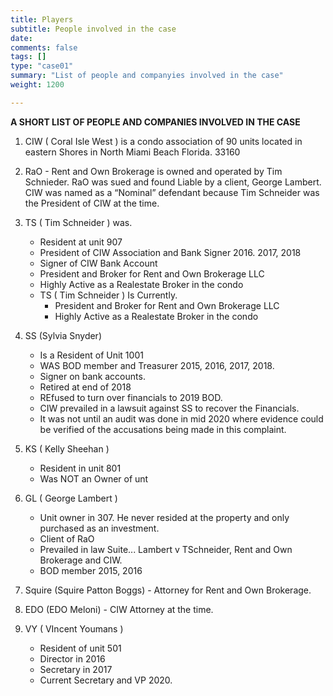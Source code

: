 ```yaml
---
title: Players
subtitle: People involved in the case
date:
comments: false
tags: []
type: "case01"
summary: "List of people and companyies involved in the case"
weight: 1200

---
```

**A SHORT LIST OF PEOPLE AND COMPANIES INVOLVED IN THE CASE**

1. CIW ( Coral Isle West ) is a condo association of 90 units located in eastern Shores in North Miami Beach Florida.  33160 

2. RaO - Rent and Own Brokerage is owned and operated by Tim Schnieder. RaO was sued and found Liable by a client, George Lambert.  CIW was named as a “Nominal” defendant because Tim Schneider was the President of CIW at the time.

3. TS ( Tim Schneider ) was. 
    - Resident at unit 907
    - President of CIW Association and Bank Signer 2016. 2017, 2018
    - Signer of CIW Bank Account
    - President and Broker for Rent and Own Brokerage LLC
    - Highly Active as a Realestate Broker in the condo
    - TS ( Tim Schneider ) Is Currently.
        - President and Broker for Rent and Own Brokerage LLC
        - Highly Active as a Realestate Broker in the condo

4. SS (Sylvia Snyder) 
    - Is a Resident of Unit 1001
    - WAS BOD member and Treasurer 2015, 2016, 2017, 2018.
    - Signer on bank accounts.
    - Retired at end of 2018
    - REfused to turn over financials to 2019 BOD.
    - CIW prevailed in a lawsuit against SS to recover the Financials.
    - It was not until an audit was done in mid 2020 where evidence could be verified of the accusations being made in this complaint.

5. KS ( Kelly Sheehan )
    - Resident in unit 801
    - Was NOT an Owner of unt

6. GL ( George Lambert )
    - Unit owner in 307. He never resided at the property and only purchased as an investment.
    - Client of RaO
    - Prevailed in law Suite... Lambert v TSchneider, Rent and Own Brokerage and CIW.
    - BOD member 2015, 2016

7. Squire (Squire Patton Boggs) - Attorney for Rent and Own Brokerage.

8. EDO (EDO Meloni) - CIW Attorney at the time. 

9. VY ( VIncent Youmans )
    - Resident of unit 501
    - Director in 2016
    - Secretary in 2017
    - Current Secretary and VP 2020.

